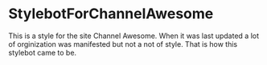 StylebotForChannelAwesome
=========================
This is a style for the site Channel Awesome. When it was last updated a lot of orginization was manifested but not a not of style. 
That is how this stylebot came to be. 
